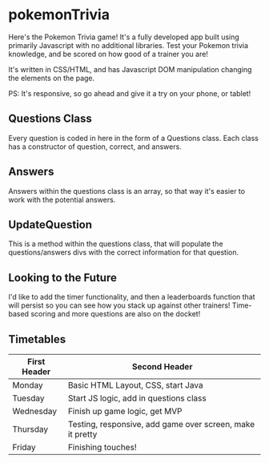 # pokemonTrivia


Here's the Pokemon Trivia game! It's a fully developed app built using primarily Javascript with no additional libraries. Test your Pokemon trivia knowledge, and be scored on how good of a trainer you are!

It's written in CSS/HTML, and has Javascript DOM manipulation changing the elements on the page.

PS: It's responsive, so go ahead and give it a try on your phone, or tablet!

## Questions Class 
Every question is coded in here in the form of a Questions class. Each class has a constructor of question, correct, and answers.

## Answers
Answers within the questions class is an array, so that way it's easier to work with the potential answers.

## UpdateQuestion
This is a method within the questions class, that will populate the questions/answers divs with the correct information for that question.

## Looking to the Future

I'd like to add the timer functionality, and then a leaderboards function that will persist so you can see how you stack up against other trainers! 
Time-based scoring and more questions are also on the docket!


## Timetables
First Header | Second Header
------------ | -------------
Monday | Basic HTML Layout, CSS, start Java
Tuesday | Start JS logic, add in questions class
Wednesday | Finish up game logic, get MVP
Thursday | Testing, responsive, add game over screen, make it pretty
Friday | Finishing touches!
